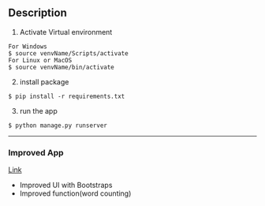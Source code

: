 
## Description

1. Activate Virtual environment
```shell
For Windows
$ source venvName/Scripts/activate
For Linux or MacOS
$ source venvName/bin/activate
```
2. install package
```shell
$ pip install -r requirements.txt
```
3. run the app
```shell
$ python manage.py runserver
```
----
### Improved App
[Link](https://github.com/Doyuni/WordCount)   
- Improved UI with Bootstraps
- Improved function(word counting)
